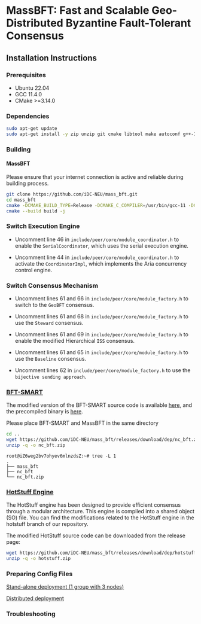 # MassBFT: Fast and Scalable Geo-Distributed Byzantine Fault-Tolerant Consensus

## Installation Instructions

### Prerequisites
* Ubuntu 22.04
* GCC 11.4.0
* CMake >=3.14.0

### Dependencies
```sh
sudo apt-get update
sudo apt-get install -y zip unzip git cmake libtool make autoconf g++-11 zlib1g-dev libgoogle-perftools-dev g++
```

### Building

#### MassBFT
Please ensure that your internet connection is active and reliable during building process.

```sh
git clone https://github.com/iDC-NEU/mass_bft.git
cd mass_bft
cmake -DCMAKE_BUILD_TYPE=Release -DCMAKE_C_COMPILER=/usr/bin/gcc-11 -DCMAKE_CXX_COMPILER=/usr/bin/g++-11 -B build
cmake --build build -j
```

### Switch Execution Engine
- Uncomment line 46 in `include/peer/core/module_coordinator.h` to enable the `SerialCoordinator`, which uses the serial execution engine.

- Uncomment line 44 in `include/peer/core/module_coordinator.h` to activate the `CoordinatorImpl`, which implements the Aria concurrency control engine.

### Switch Consensus Mechanism

- Uncomment lines 61 and 66 in `include/peer/core/module_factory.h` to switch to the `GeoBFT` consensus.

- Uncomment lines 61 and 68 in `include/peer/core/module_factory.h` to use the `Steward` consensus.

- Uncomment lines 61 and 69 in `include/peer/core/module_factory.h` to enable the modified Hierarchical `ISS` consensus.

- Uncomment lines 61 and 65 in `include/peer/core/module_factory.h` to use the `Baseline` consensus.

- Uncomment lines 62 in `include/peer/core/module_factory.h` to use the `bijective sending approach`.

### [BFT-SMART](https://github.com/bft-smart/library)

The modified version of the BFT-SMART source code is available [here](scripts/nc-bft-src.zip), and the precompiled binary is [here](https://github.com/iDC-NEU/mass_bft/releases/download/dep/nc_bft.zip).

Please place BFT-SMART and MassBFT in the same directory

```sh
cd ..
wget https://github.com/iDC-NEU/mass_bft/releases/download/dep/nc_bft.zip
unzip -q -o nc_bft.zip
```

```
root@iZ6weg2bv7ohyev6mlnzdsZ:~# tree -L 1
.
├── mass_bft
├── nc_bft
└── nc_bft.zip
```

### [HotStuff Engine](https://github.com/hot-stuff/libhotstuff)
The HotStuff engine has been designed to provide efficient consensus through a modular architecture.
This engine is compiled into a shared object (SO) file.
You can find the modifications related to the HotStuff engine in the hotstuff branch of our repository.

The modified HotStuff source code can be downloaded from the release page:
```sh
wget https://github.com/iDC-NEU/mass_bft/releases/download/dep/hotstuff.zip
unzip -q -o hotstuff.zip
```

### Preparing Config Files

[Stand-alone deployment (1 group with 3 nodes)](doc/en/test_network.md)

[Distributed deployment](doc/en/distributed_deployment.md)

### Troubleshooting
